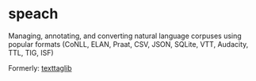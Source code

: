 # speach

Managing, annotating, and converting natural language corpuses using popular formats (CoNLL, ELAN, Praat, CSV, JSON, SQLite, VTT, Audacity, TTL, TIG, ISF)

Formerly: [texttaglib](https://pypi.org/project/texttaglib/)
